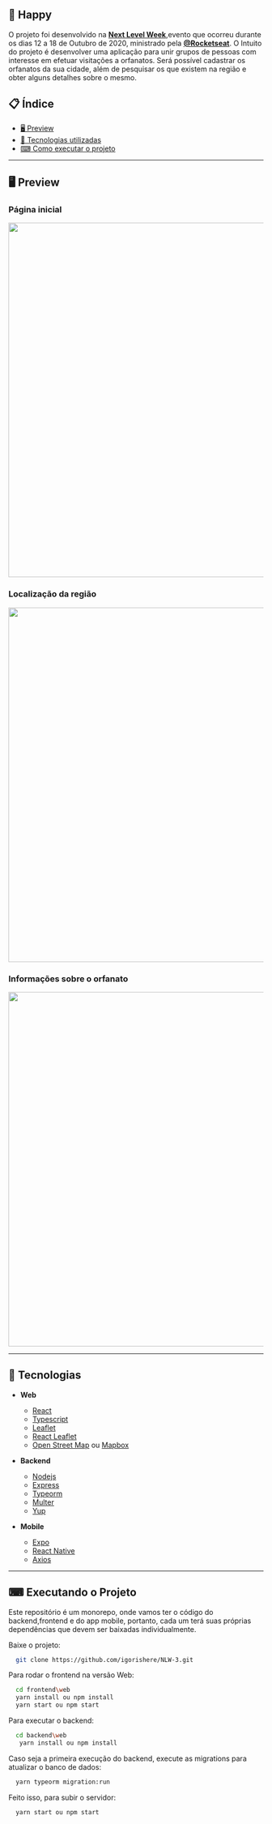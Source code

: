 ## 📖 Happy  
O projeto foi desenvolvido na **[Next Level Week](https://nextlevelweek.com/)**,evento que ocorreu durante os dias 12  a 18  de Outubro de 2020, ministrado pela **[@Rocketseat](https://github.com/Rocketseat)**. O Intuito do projeto é desenvolver uma aplicação para unir grupos de pessoas com interesse em efetuar visitações a orfanatos. Será possível cadastrar os orfanatos da sua cidade, além de pesquisar os que existem na região e obter alguns detalhes sobre o mesmo.

## 📋 Índice
- [🖥 Preview](#-preview)
- [🚀 Tecnologias utilizadas](#-tecnologias)
- [⌨ Como executar o projeto](#-executando-o-projeto)

---

## 🖥 Preview
### Página inicial
<p align="center">
  <img src="https://imgur.com/Ckzod1Q.png" width="700" >
</p>

### Localização da região
<p align="center">
  <img src="https://imgur.com/1lCy4tI.png" width="700" >
</p>

### Informações sobre o orfanato
<p align="center">
  <img src="https://imgur.com/B1EMkxo.png" width="700" >
</p>

---
## 🚀 Tecnologias 

- **Web**
  - [React](https://reactjs.org/)
  - [Typescript](https://www.typescriptlang.org/)
  - [Leaflet](https://leafletjs.com/)
  - [React Leaflet](https://react-leaflet.js.org/)
  - [Open Street Map](https://www.openstreetmap.org/) ou [Mapbox](https://www.mapbox.com/) 

- **Backend**
  - [Nodejs](https://nodejs.org/en/)
  - [Express](https://expressjs.com/) 
  - [Typeorm](https://typeorm.io/)
  - [Multer](https://github.com/expressjs/multer)
  - [Yup](https://github.com/jquense/yup)

- **Mobile**
  - [Expo](https://expo.io/)
  - [React Native](https://reactnative.dev/)
  - [Axios](https://github.com/axios/axios)
---
## ⌨ Executando o Projeto

Este repositório é um monorepo, onde vamos ter o código do backend,frontend e do app mobile, portanto, cada um terá suas próprias dependências que
devem ser baixadas individualmente.

Baixe o projeto:
```bash
  git clone https://github.com/igorishere/NLW-3.git
``` 
Para rodar o frontend na versão Web:
```bash
  cd frontend\web
  yarn install ou npm install
  yarn start ou npm start
```
Para executar o backend: 
```bash
  cd backend\web 
   yarn install ou npm install
```
Caso seja a primeira execução do backend, execute as migrations para atualizar o banco de dados:
```bash
  yarn typeorm migration:run 
```
Feito isso, para subir o servidor:
```bash
  yarn start ou npm start
```


